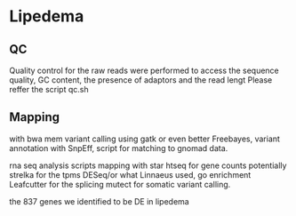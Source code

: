 # Lipedema
## QC
Quality control for the raw reads were performed to access the sequence quality, GC content,
the presence of adaptors and the read lengt
Please reffer the script qc.sh
## Mapping 
with bwa mem
 variant calling using gatk or even better Freebayes, 
 variant annotation with SnpEff, 
 script for matching to gnomad data.

rna seq analysis scripts
mapping with star
htseq for gene counts
potentially strelka for the tpms
DESeq/or what Linnaeus used, go enrichment
Leafcutter for the splicing
mutect for somatic variant calling.

the 837 genes we identified to be DE in lipedema
